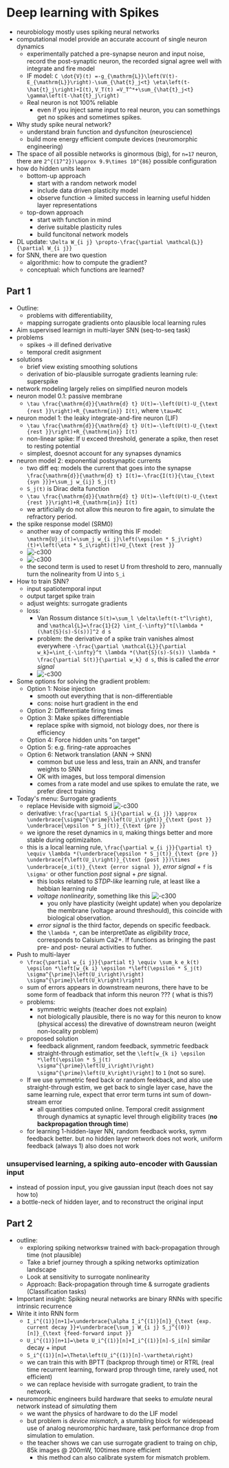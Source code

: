 # Deep learning with Spikes
- neurobiology mostly uses spiking neural networks
- computational model provide an accurate account of single neuron dynamics
    - experimentally patched a pre-synapse neuron and input noise, record the post-synaptic neuron, the recorded signal agree well with integrate and fire model
    - IF model: ``C \dot{V}(t) =-g_{\mathrm{L}}\left(V(t)-E_{\mathrm{L}}\right)-\sum_{\hat{t}_j<t} \eta\left(t-\hat{t}_j\right)+I(t)``, ``V_T(t) =V_T^*+\sum_{\hat{t}_j<t} \gamma\left(t-\hat{t}_j\right)``
    - Real neuron is not 100% reliable
        - even if you inject same input to real neuron, you can somethings get no spikes and sometimes spikes.
- Why study spike  neural network?
    - understand brain function and dysfunciton (neuroscience)
    - build more energy efficient compute devices (neuromorphic engineering)
- The space of all possible networks is ginormous (big), for ``n=17`` neuron, there are ``2^{(17^2})\approx 9.9\times 10^{86}`` possible configuration
- how do hidden units learn
    - bottom-up approach
        - start with a random network model
        - include data driven plasticity model
        - observe function -> limited success in learning useful hidden layer representations
    - top-down approach
        - start with function in mind
        - derive suitable plasticity rules
        - build funcitonal network models
- DL update: ``\Delta W_{i j} \propto-\frac{\partial \mathcal{L}}{\partial W_{i j}}``
- for SNN, there are two question
    - algorithmic: how to compute the gradient?
    - conceptual: which functions are learned?

## Part 1
- Outline:
    - problems with differentiability, 
    - mapping surrogate gradients onto plausible local learning rules
- Aim supervised learnign in multi-layer SNN (seq-to-seq task)
- problems
    - spikes -> ill defined derivative
    - temporal credit asignment
- solutions 
    - brief view existing smoothing solutions
    - derivation of bio-plausible surrogate gradients learning rule: superspike
- network modeling largely relies on simplified neuron models
- neuron model 0.1: passive membrane
    - ``\tau \frac{\mathrm{d}}{\mathrm{d} t} U(t)=-\left(U(t)-U_{\text {rest }}\right)+R_{\mathrm{in}} I(t)``, where ``\tau=RC``
- neuron model 1:  the leaky integrate-and-fire neuron (LIF)
    - ``\tau \frac{\mathrm{d}}{\mathrm{d} t} U(t)=-\left(U(t)-U_{\text {rest }}\right)+R_{\mathrm{in}} I(t)``
    - non-linear spike:  If ``U`` exceed threshold, generate a spike, then reset to resting potential
    - simplest, doesnot account for any synapses dynamics
- neuron model 2: exponential postsynaptic currents
    - two diff eq: models the current that goes into the synapse ``\frac{\mathrm{d}}{\mathrm{d} t} I(t)=-\frac{I(t)}{\tau_{\text {syn }}}+\sum_j w_{ij} S_j(t)``
    - ``S_j(t)`` is Dirac delta function
    - ``\tau \frac{\mathrm{d}}{\mathrm{d} t} U(t)=-\left(U(t)-U_{\text {rest }}\right)+R_{\mathrm{in}} I(t)``
    - we artificially do not allow this neuron to fire again, to simulate the refractory period.
- the spike response model (SRM0)
    - another way of compactly writing this IF model: ``\mathrm{U}_i(t)=\sum_j w_{i j}\left(\epsilon * S_j\right)(t)+\left(\eta * S_i\right)(t)+U_{\text {rest }}``
    - ![-c300](media/16757667232806.png)
    - ![-c300](media/16757667447501.png)
    - the second term is used to reset U from threshold to zero, mannually turn the nolinearity from U into ``S_i``
- How to train SNN?
    - input spatiotemporal input
    - output target spike train
    - adjust weights: surrogate gradients
    - loss:
        - Van Rossum distance ``S(t)=\sum_l \delta\left(t-t^l\right)``, and ``\mathcal{L}=\frac{1}{2} \int_{-\infty}^t[\lambda *(\hat{S}(s)-S(s))]^2 d s``
        - problem: the derivative of a spike train vanishes almost everywhere ``-\frac{\partial \mathcal{L}}{\partial w_k}=\int_{-\infty}^t \lambda *(\hat{S}(s)-S(s)) \lambda * \frac{\partial S(t)}{\partial w_k} d s``, this is called the *error signal*
        - ![-c300](media/16757689706694.png)
- Some options for solving the gradient problem:
    - Option 1: Noise injection
        - smooth out everything that is non-differentiable
        - cons: noise hurt gradient in the end
    - Option 2: Differentiate firing times
    - Option 3: Make spikes differentiable
        - replace spike with sigmoid, not biology does, nor there is efficiency
    - Option 4: Force hidden units "on target"
    - Option 5: e.g. firing-rate approaches
    - Option 6: Network translation (ANN -> SNN)
        - common but use less and less, train an ANN, and transfer weights to SNN
        - OK with images, but loss temporal dimension
        - comes from a rate model and use spikes to emulate the rate, we prefer direct training
- Today's menu: Surrogate gradients
    - replace Heviside with sigmoid ![-c300](media/16757699097632.png)
    - derivative: ``\frac{\partial S_i}{\partial w_{i j}} \approx \underbrace{\sigma^{\prime}\left(U_i\right)}_{\text {post }} \underbrace{\epsilon * S_j(t)}_{\text {pre }}``
    - we ignore the reset dynamics in ``U``, making things better and more  stable during optimizaiton.
    - this is a local learning rule, ``\frac{\partial w_{i j}}{\partial t} \equiv \lambda *(\underbrace{\epsilon * S_j(t)}_{\text {pre }} \underbrace{f\left(U_i\right)}_{\text {post }})\times \underbrace{e_i(t)}_{\text {error signal }}``, *error signal* + ``f`` is ``\sigma'`` or other function *post* signal + *pre* signal.
        - this looks related to *STDP-like* learning rule, at least like a hebbian learning rule
        - *voltage nonlinearity*, something like this ![-c300](media/16757708603128.png)
            - you only have plasticity (weight update) when you depolarize the membrane (voltage around threshould), this coincide with biological observation.
        - *error signal* is the third factor, depends on specific feedback.
        - the ``\lambda *``, can be interpret0ate as *eligibility trace*, corresponds to Calsium Ca2+. If functions as bringing the past pre- and post- neural activities to futher.
- Push to multi-layer
    - ``\frac{\partial w_{i j}}{\partial t} \equiv \sum_k e_k(t) \epsilon *\left[w_{k i} \epsilon *\left(\epsilon * S_j(t) \sigma^{\prime}\left(U_i\right)\right) \sigma^{\prime}\left(U_k\right)\right]``
    - sum of errors appears in downstream neurons, there have to be some form of feadback that inform this neuron ??? ( what is this?)
    -  problems:
        - symmetric weights (teacher does not explain)
        - not biologically plausible, there is no way for this neuron to know (physical access) the direvative of downstream neuron (weight non-locality problem)
    - proposed solution 
        - feedback alignment, random feedback, symmetric feedback
        - straight-through estimatior, set the ``\left[w_{k i} \epsilon *\left(\epsilon * S_j(t) \sigma^{\prime}\left(U_i\right)\right) \sigma^{\prime}\left(U_k\right)\right]`` to ``1`` (not so sure).
    - If we use symmetric feed back or random feekback, and also use straight-through estim, we get back to single layer case, have the same learning rule, expect that error term turns int sum of down-stream error
        - all quantities computed online. Temporal credit assignment through dynamics at synaptic level through eligibility traces (**no backpropagation through time**)
    - for learning 1-hidden-layer NN, random feedback works, symm feedback better. but no hidden layer network does not work, uniform feedback (always 1) also does not work

###  unsupervised learning, a spiking auto-encoder with Gaussian input
- instead of possion input, you give gaussian input (teach does not say how to)
- a bottle-neck of hidden layer, and to reconstruct the original input



## Part 2
- outline:
    - exploring spiking networksw trained with back-propagation through time (not plausible)
    - Take a brief journey through a spiking networks optimization landscape
    - Look at sensitivity to surrogate nonlinearity
    - Approach: Back-propagation through time & surrogate gradients (Classification tasks)
- Important insight: Spiking neural networks are binary RNNs with specific intrinsic recurrence
- Write it into RNN form
    - ``I_i^{(1)}[n+1]=\underbrace{\alpha I_i^{(1)}[n]}_{\text {exp. current decay }}+\underbrace{\sum_j W_{i j} S_j^{(0)}[n]}_{\text {feed-forward input }}``
    - ``U_i^{(1)}[n+1]=\beta U_i^{(1)}[n]+I_i^{(1)}[n]-S_i[n]`` similar decay + input
    - ``S_i^{(1)}[n]=\Theta\left(U_i^{(1)}[n]-\vartheta\right)`` 
    - we can train this with BPTT (backprop through time) or RTRL (real time recurrent learning, forward prop through time, rarely used, not efficient)
    - we can replace heviside with surrogate gradient, to train the network.
- neuromorphic engineers build hardware that seeks to *emulate* neural network instead of *simulating* them
    - we want the physics of hardware to do the LIF model
    - but problem is *device mismatch*, a stumbling block for widespead use of analog neuromorphic hardware, task performance drop from simulation to emulation.
    - the teacher shows we can use surrogate gradient to traing on chip, 85k images @ 200mW, 100times more efficient
        - this method can also calibrate system for mismatch problem.